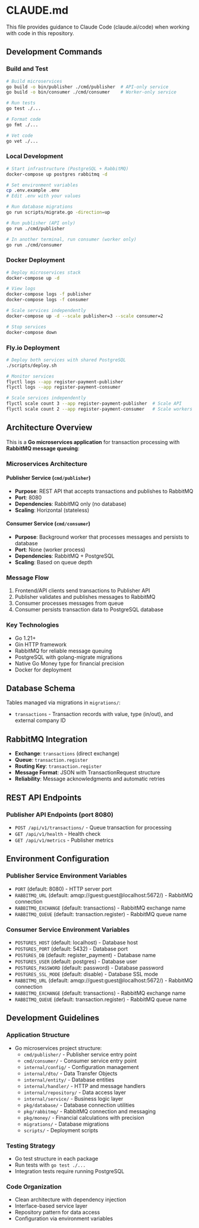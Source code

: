 # CLAUDE.md

This file provides guidance to Claude Code (claude.ai/code) when working with code in this repository.

## Development Commands

### Build and Test
```bash
# Build microservices
go build -o bin/publisher ./cmd/publisher  # API-only service
go build -o bin/consumer ./cmd/consumer    # Worker-only service

# Run tests
go test ./...

# Format code
go fmt ./...

# Vet code
go vet ./...
```

### Local Development
```bash
# Start infrastructure (PostgreSQL + RabbitMQ)
docker-compose up postgres rabbitmq -d

# Set environment variables
cp .env.example .env
# Edit .env with your values

# Run database migrations
go run scripts/migrate.go -direction=up

# Run publisher (API only)
go run ./cmd/publisher

# In another terminal, run consumer (worker only)
go run ./cmd/consumer
```

### Docker Deployment
```bash
# Deploy microservices stack
docker-compose up -d

# View logs
docker-compose logs -f publisher
docker-compose logs -f consumer

# Scale services independently
docker-compose up -d --scale publisher=3 --scale consumer=2

# Stop services
docker-compose down
```

### Fly.io Deployment
```bash
# Deploy both services with shared PostgreSQL
./scripts/deploy.sh

# Monitor services
flyctl logs --app register-payment-publisher
flyctl logs --app register-payment-consumer

# Scale services independently
flyctl scale count 3 --app register-payment-publisher  # Scale API
flyctl scale count 2 --app register-payment-consumer   # Scale workers
```

## Architecture Overview

This is a **Go microservices application** for transaction processing with **RabbitMQ message queuing**:

### Microservices Architecture

#### Publisher Service (`cmd/publisher`)
- **Purpose**: REST API that accepts transactions and publishes to RabbitMQ
- **Port**: 8080
- **Dependencies**: RabbitMQ only (no database)
- **Scaling**: Horizontal (stateless)

#### Consumer Service (`cmd/consumer`) 
- **Purpose**: Background worker that processes messages and persists to database
- **Port**: None (worker process)  
- **Dependencies**: RabbitMQ + PostgreSQL
- **Scaling**: Based on queue depth

### Message Flow
1. Frontend/API clients send transactions to Publisher API
2. Publisher validates and publishes messages to RabbitMQ
3. Consumer processes messages from queue
4. Consumer persists transaction data to PostgreSQL database

### Key Technologies
- Go 1.21+
- Gin HTTP framework
- RabbitMQ for reliable message queuing
- PostgreSQL with golang-migrate migrations
- Native Go Money type for financial precision
- Docker for deployment

## Database Schema

Tables managed via migrations in `migrations/`:
- `transactions` - Transaction records with value, type (in/out), and external company ID

## RabbitMQ Integration

- **Exchange**: `transactions` (direct exchange)
- **Queue**: `transaction.register` 
- **Routing Key**: `transaction.register`
- **Message Format**: JSON with TransactionRequest structure
- **Reliability**: Message acknowledgments and automatic retries

## REST API Endpoints

### Publisher API Endpoints (port 8080)
- `POST /api/v1/transactions/` - Queue transaction for processing
- `GET /api/v1/health` - Health check
- `GET /api/v1/metrics` - Publisher metrics

## Environment Configuration

### Publisher Service Environment Variables
- `PORT` (default: 8080) - HTTP server port
- `RABBITMQ_URL` (default: amqp://guest:guest@localhost:5672/) - RabbitMQ connection
- `RABBITMQ_EXCHANGE` (default: transactions) - RabbitMQ exchange name  
- `RABBITMQ_QUEUE` (default: transaction.register) - RabbitMQ queue name

### Consumer Service Environment Variables
- `POSTGRES_HOST` (default: localhost) - Database host
- `POSTGRES_PORT` (default: 5432) - Database port
- `POSTGRES_DB` (default: register_payment) - Database name
- `POSTGRES_USER` (default: postgres) - Database user
- `POSTGRES_PASSWORD` (default: password) - Database password
- `POSTGRES_SSL_MODE` (default: disable) - Database SSL mode
- `RABBITMQ_URL` (default: amqp://guest:guest@localhost:5672/) - RabbitMQ connection
- `RABBITMQ_EXCHANGE` (default: transactions) - RabbitMQ exchange name
- `RABBITMQ_QUEUE` (default: transaction.register) - RabbitMQ queue name

## Development Guidelines

### Application Structure
- Go microservices project structure:
  - `cmd/publisher/` - Publisher service entry point
  - `cmd/consumer/` - Consumer service entry point
  - `internal/config/` - Configuration management
  - `internal/dto/` - Data Transfer Objects
  - `internal/entity/` - Database entities
  - `internal/handler/` - HTTP and message handlers
  - `internal/repository/` - Data access layer
  - `internal/service/` - Business logic layer
  - `pkg/database/` - Database connection utilities
  - `pkg/rabbitmq/` - RabbitMQ connection and messaging
  - `pkg/money/` - Financial calculations with precision
  - `migrations/` - Database migrations
  - `scripts/` - Deployment scripts

### Testing Strategy
- Go test structure in each package
- Run tests with `go test ./...`
- Integration tests require running PostgreSQL

### Code Organization
- Clean architecture with dependency injection
- Interface-based service layer
- Repository pattern for data access
- Configuration via environment variables